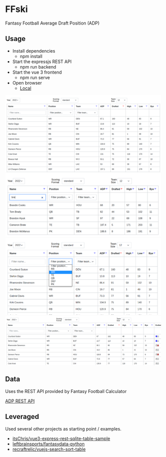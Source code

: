 # FFski
Fantasy Football Average Draft Position (ADP)

## Usage

- Install dependencies
    - npm install
- Start the expressjs REST API
    - npm run backend 
- Start the vue 3 frontend
    - npm run serve
- Open browser
    - [Local](http://localhost:8080/)

<img src="https://github.com/lizard43/ffski/blob/main/public/main.png" width="500" />
<img src="https://github.com/lizard43/ffski/blob/main/public/search.png" width="500" />
<img src="https://github.com/lizard43/ffski/blob/main/public/filterposition.png" width="500" />
<img src="https://github.com/lizard43/ffski/blob/main/public/bookmark.png" width="500" />

## Data
Uses the REST API provided by Fantasy Football Calculator

[ADP REST API](https://help.fantasyfootballcalculator.com/article/42-adp-rest-api)

## Leveraged
Used several other projects as starting point / examples. 
- [itsChris/vue3-express-rest-sqlite-table-sample](https://github.com/itsChris/vue3-express-rest-sqlite-table-sample)
- [leftbrainsports/fantasydata-python](https://github.com/leftbrainsports/fantasydata-python)
- [recraftrelic/vuejs-search-sort-table](https://github.com/recraftrelic/vuejs-search-sort-table)